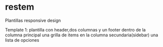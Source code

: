 restem
======

Plantillas responsive design

Template 1:
plantilla con header,dos columnas y un footer
dentro de la columna principal una grilla de items
en la columna secundaria(sidebar) una lista de opciones